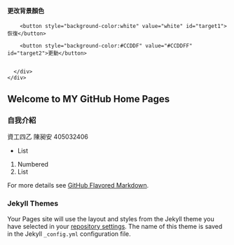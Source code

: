 <script type="text/javascript" src="https://code.jquery.com/jquery-3.3.1.js"></script>
<script type="text/javascript">
  $(document).ready(function(){
      $("button").addClass("animated bounce");
       $("button").click(function(){
          var color = this.value;
            $("body").css("background-color",color);
        }); 

     });
</script>

<body>
<div class="container-fluid">
  <h3 class="text-primary text-center"></h3>
  <div class="row">
    <div class="col-xs-6">
      <div class="well" id="left-well">
      </div>
    </div>
    <div class="col-xs-6">
      <h4>更改背景顏色</h4>
      <div class="well" id="right-well">

        <button style="background-color:white" value="white" id="target1">恢復</button>   
        
        <button style="background-color:#CCDDF" value="#CCDDFF" id="target2">更動</button>   

 
      </div>
    </div>
  </div>
</div>
</body>


## Welcome to MY GitHub Home Pages


### 自我介紹

資工四乙 陳昶安 405032406  

- List

1. Numbered
2. List


For more details see [GitHub Flavored Markdown](https://github.com/an-awo/Web_Test).

### Jekyll Themes

Your Pages site will use the layout and styles from the Jekyll theme you have selected in your [repository settings](https://github.com/an-awo/Web_Test/settings). The name of this theme is saved in the Jekyll `_config.yml` configuration file.

